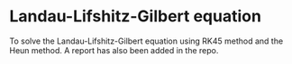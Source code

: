 # Landau-Lifshitz-Gilbert equation
To solve the Landau-Lifshitz-Gilbert equation using RK45 method and the Heun method. A report has also been added in the repo.
